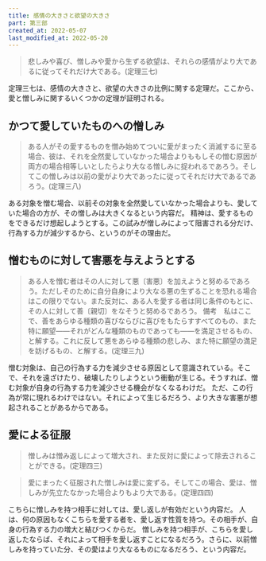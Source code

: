 ```yaml
---
title: 感情の大きさと欲望の大きさ
part: 第三部
created_at: 2022-05-07
last_modified_at: 2022-05-20
---
```

>悲しみや喜び、憎しみや愛から生ずる欲望は、それらの感情がより大であるに従ってそれだけ大である。(定理三七)

定理三七は、感情の大きさと、欲望の大きさの比例に関する定理だ。ここから、愛と憎しみに関するいくつかの定理が証明される。

## かつて愛していたものへの憎しみ

>ある人がその愛するものを憎み始めてついに愛がまったく消滅するに至る場合、彼は、それを全然愛していなかった場合よりももしその憎む原因が両方の場合相等しいとしたらより大なる憎しみに捉われるであろう。そしてこの憎しみは以前の愛がより大であったに従ってそれだけ大であるであろう。(定理三八)

ある対象を憎む場合、以前その対象を全然愛していなかった場合よりも、愛していた場合の方が、その憎しみは大きくなるという内容だ。
精神は、愛するものをできるだけ想起しようとする。この試みが憎しみによって阻害される分だけ、行為する力が減少するから、というのがその理由だ。

## 憎むものに対して害悪を与えようとする

>ある人を憎む者はその人に対して悪〔害悪〕を加えようと努めるであろう。ただしそのために自分自身により大なる悪の生ずることを恐れる場合はこの限りでない。また反対に、ある人を愛する者は同じ条件のもとに、その人に対して善〔親切〕をなそうと努めるであろう。
>備考　私はここで、善をあらゆる種類の喜びならびに喜びをもたらすすべてのもの、また特に願望――それがどんな種類のものであっても――を満足させるもの、と解する。これに反して悪をあらゆる種類の悲しみ、また特に願望の満足を妨げるもの、と解する。(定理三九)

憎む対象は、自己の行為する力を減少させる原因として意識されている。そこで、それを遠ざけたり、破壊したりしようという衝動が生じる。そうすれば、憎む対象が自身の行為する力を減少させる機会がなくなるわけだ。
ただ、この行為が常に現れるわけではない。それによって生じるだろう、より大きな害悪が想起されることがあるからである。

## 愛による征服

>憎しみは憎み返しによって増大され、また反対に愛によって除去されることができる。(定理四三)

>愛にまったく征服された憎しみは愛に変ずる。そしてこの場合、愛は、憎しみが先立たなかった場合よりもより大である。(定理四四)

こちらに憎しみを持つ相手に対しては、愛し返しが有効だという内容だ。
人は、何の原因もなくこちらを愛する者を、愛し返す性質を持つ。その相手が、自身の行為する力の増大と結びつくからだ。
憎しみを持つ相手が、こちらを愛し返したならば、それによって相手を愛し返すことになるだろう。さらに、以前憎しみを持っていた分、その愛はより大なるものになるだろう、という内容だ。
